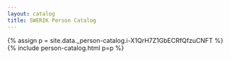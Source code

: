 ```yaml
---
layout: catalog
title: SWERIK Person Catalog
---
```

{% assign p = site.data._person-catalog.i-X1QrH7Z1GbECRfQfzuCNFT %}
{% include person-catalog.html p=p %}


